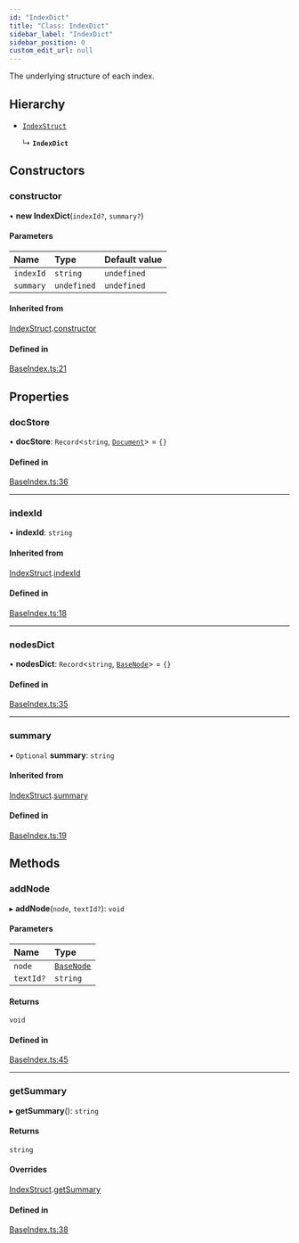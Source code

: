 ```yaml
---
id: "IndexDict"
title: "Class: IndexDict"
sidebar_label: "IndexDict"
sidebar_position: 0
custom_edit_url: null
---
```


The underlying structure of each index.

## Hierarchy

- [`IndexStruct`](IndexStruct.md)

  ↳ **`IndexDict`**

## Constructors

### constructor

• **new IndexDict**(`indexId?`, `summary?`)

#### Parameters

| Name | Type | Default value |
| :------ | :------ | :------ |
| `indexId` | `string` | `undefined` |
| `summary` | `undefined` | `undefined` |

#### Inherited from

[IndexStruct](IndexStruct.md).[constructor](IndexStruct.md#constructor)

#### Defined in

[BaseIndex.ts:21](https://github.com/run-llama/llamascript/blob/6ea89db/packages/core/src/BaseIndex.ts#L21)

## Properties

### docStore

• **docStore**: `Record`<`string`, [`Document`](Document.md)\> = `{}`

#### Defined in

[BaseIndex.ts:36](https://github.com/run-llama/llamascript/blob/6ea89db/packages/core/src/BaseIndex.ts#L36)

___

### indexId

• **indexId**: `string`

#### Inherited from

[IndexStruct](IndexStruct.md).[indexId](IndexStruct.md#indexid)

#### Defined in

[BaseIndex.ts:18](https://github.com/run-llama/llamascript/blob/6ea89db/packages/core/src/BaseIndex.ts#L18)

___

### nodesDict

• **nodesDict**: `Record`<`string`, [`BaseNode`](BaseNode.md)\> = `{}`

#### Defined in

[BaseIndex.ts:35](https://github.com/run-llama/llamascript/blob/6ea89db/packages/core/src/BaseIndex.ts#L35)

___

### summary

• `Optional` **summary**: `string`

#### Inherited from

[IndexStruct](IndexStruct.md).[summary](IndexStruct.md#summary)

#### Defined in

[BaseIndex.ts:19](https://github.com/run-llama/llamascript/blob/6ea89db/packages/core/src/BaseIndex.ts#L19)

## Methods

### addNode

▸ **addNode**(`node`, `textId?`): `void`

#### Parameters

| Name | Type |
| :------ | :------ |
| `node` | [`BaseNode`](BaseNode.md) |
| `textId?` | `string` |

#### Returns

`void`

#### Defined in

[BaseIndex.ts:45](https://github.com/run-llama/llamascript/blob/6ea89db/packages/core/src/BaseIndex.ts#L45)

___

### getSummary

▸ **getSummary**(): `string`

#### Returns

`string`

#### Overrides

[IndexStruct](IndexStruct.md).[getSummary](IndexStruct.md#getsummary)

#### Defined in

[BaseIndex.ts:38](https://github.com/run-llama/llamascript/blob/6ea89db/packages/core/src/BaseIndex.ts#L38)
